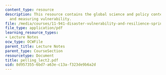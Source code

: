 ```yaml
---
content_type: resource
description: This resource contains the global science and policy context, urban vulnerability,
  and measuring vulnerability.
file: /media/courses/11-941-disaster-vulnerability-and-resilience-spring-2005/8d9573556bd7a63ec13af323de9b6a2d_pelling_lect2.pdf
file_type: application/pdf
learning_resource_types:
- Lecture Notes
ocw_type: OCWFile
parent_title: Lecture Notes
parent_type: CourseSection
resourcetype: Document
title: pelling_lect2.pdf
uid: 8d957355-6bd7-a63e-c13a-f323de9b6a2d
---
```

